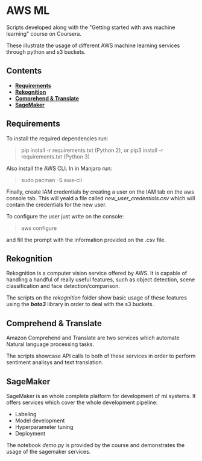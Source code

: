 # AWS ML
Scripts developed along with the "Getting started with aws machine learning" course on Coursera. 

These illustrate the usage of different AWS machine learning services through python and s3 buckets.

## Contents

- **[Requirements](#requirements)**
- **[Rekognition](#rekognition)**
- **[Comprehend & Translate](#comprehend--translate)**
- **[SageMaker](#sagemaker)**

## Requirements 
To install the required dependencies run:
  > pip install -r requirements.txt (Python 2), or pip3 install -r requirements.txt (Python 3)

Also install the AWS CLI. In in Manjaro run:
 > sudo pacman -S aws-cli

Finally, create IAM credentials by creating a user on the IAM tab on the aws console tab.
This will yeald a file called *new_user_credentials.csv* which will contain the credentials for the new user. 

To configure the user just write on the console:
> aws configure 

and fill the prompt with the information provided on the .csv file.

## Rekognition
Rekognition is a computer vision service offered by AWS. It is capable of handling a handful of really useful features,
such as object detection, scene classification and face detection/comparison. 

The scripts on the *rekognition* folder show basic usage of these features using the ***boto3*** library in order to 
deal with the s3 buckets.

## Comprehend & Translate
Amazon Comprehend and Translate are two services which automate Natural language processing tasks.

The scripts showcase API calls to both of these services in order to perform sentiment analisys and text translation.

## SageMaker

SageMaker is an whole complete platform for development of ml systems. It offers services which cover the whole 
development pipeline:

* Labeling
* Model development
* Hyperparameter tuning
* Deployment

The notebook *demo.py* is provided by the course and demonstrates the usage of the sagemaker services.

